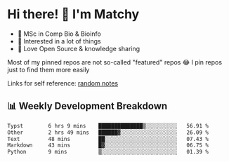 # Hi there! 👋 I'm Matchy

- 🧬 MSc in Comp Bio & Bioinfo
- 🎈 Interested in a lot of things
- 💜 Love Open Source & knowledge sharing

Most of my pinned repos are not so-called "featured" repos 😂 I pin repos just to find them more easily

Links for self reference: [random notes](https://matchy233.github.io/random-notes)

## 📊 Weekly Development Breakdown

<!--START_SECTION:waka-->

```txt
Typst        6 hrs 9 mins    ██████████████▒░░░░░░░░░░   56.91 %
Other        2 hrs 49 mins   ██████▓░░░░░░░░░░░░░░░░░░   26.09 %
Text         48 mins         ██░░░░░░░░░░░░░░░░░░░░░░░   07.43 %
Markdown     43 mins         █▓░░░░░░░░░░░░░░░░░░░░░░░   06.75 %
Python       9 mins          ▒░░░░░░░░░░░░░░░░░░░░░░░░   01.39 %
```

<!--END_SECTION:waka-->
